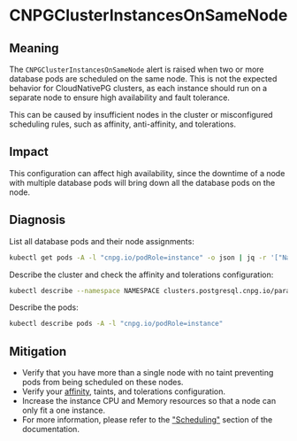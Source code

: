 # CNPGClusterInstancesOnSameNode

## Meaning

The `CNPGClusterInstancesOnSameNode` alert is raised when two or more database pods are scheduled on the same node. This is not the expected behavior for CloudNativePG clusters, as each instance should run on a separate node to ensure high availability and fault tolerance.

This can be caused by insufficient nodes in the cluster or misconfigured scheduling rules, such as affinity, anti-affinity, and tolerations.

## Impact

This configuration can affect high availability, since the downtime of a node with multiple database pods will bring down all the database pods on the node.

## Diagnosis

List all database pods and their node assignments:

```bash
kubectl get pods -A -l "cnpg.io/podRole=instance" -o json | jq -r '["Namespace", "Pod", "Node"], ( .items[] | [.metadata.namespace, .metadata.name, .spec.nodeName]) | @tsv' | column -t
```

Describe the cluster and check the affinity and tolerations configuration:

```bash
kubectl describe --namespace NAMESPACE clusters.postgresql.cnpg.io/paradedb
```

Describe the pods:

```bash
kubectl describe pods -A -l "cnpg.io/podRole=instance"
```

## Mitigation

* Verify that you have more than a single node with no taint preventing pods from being scheduled on these nodes.
* Verify your [affinity](https://kubernetes.io/docs/concepts/scheduling-eviction/assign-pod-node/), taints, and tolerations configuration.
* Increase the instance CPU and Memory resources so that a node can only fit a one instance.
* For more information, please refer to the ["Scheduling"](https://cloudnative-pg.io/documentation/current/scheduling/) section of the documentation.
